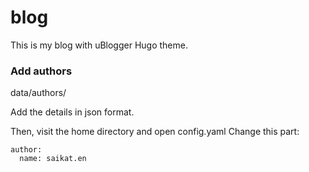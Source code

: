 # blog
 This is my blog with uBlogger Hugo theme.

### Add authors
data/authors/

Add the details in json format.

Then, visit the home directory and open config.yaml
Change this part:

```
author:
  name: saikat.en
```
